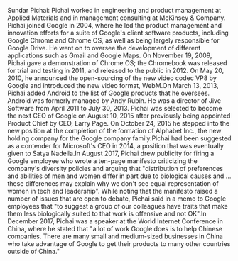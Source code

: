 Sundar Pichai: Pichai worked in engineering and product management at Applied Materials and in management consulting at McKinsey & Company. Pichai joined Google in 2004, where he led the product management and innovation efforts for a suite of Google's client software products, including Google Chrome and Chrome OS, as well as being largely responsible for Google Drive. He went on to oversee the development of different applications such as Gmail and Google Maps. On November 19, 2009, Pichai gave a demonstration of Chrome OS; the Chromebook was released for trial and testing in 2011, and released to the public in 2012. On May 20, 2010, he announced the open-sourcing of the new video codec VP8 by Google and introduced the new video format, WebM.On March 13, 2013, Pichai added Android to the list of Google products that he oversees. Android was formerly managed by Andy Rubin. He was a director of Jive Software from April 2011 to July 30, 2013. Pichai was selected to become the next CEO of Google on August 10, 2015 after previously being appointed Product Chief by CEO, Larry Page. On October 24, 2015 he stepped into the new position at the completion of the formation of Alphabet Inc., the new holding company for the Google company family.Pichai had been suggested as a contender for Microsoft's CEO in 2014, a position that was eventually given to Satya Nadella.In August 2017, Pichai drew publicity for firing a Google employee who wrote a ten-page manifesto criticizing the company's diversity policies and arguing that "distribution of preferences and abilities of men and women differ in part due to biological causes and ... these differences may explain why we don't see equal representation of women in tech and leadership". While noting that the manifesto raised a number of issues that are open to debate, Pichai said in a memo to Google employees that "to suggest a group of our colleagues have traits that make them less biologically suited to that work is offensive and not OK".In December 2017, Pichai was a speaker at the World Internet Conference in China, where he stated that "a lot of work Google does is to help Chinese companies. There are many small and medium-sized businesses in China who take advantage of Google to get their products to many other countries outside of China."
